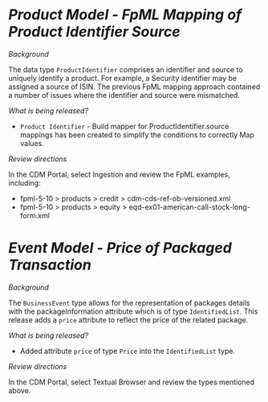 # *Product Model - FpML Mapping of Product Identifier Source*

_Background_

The data type `ProductIdentifier` comprises an identifier and source to uniquely identify a product. For example, a Security identifier may be assigned a source of ISIN.  The previous FpML mapping approach contained a number of issues where the identifier and source were mismatched.

_What is being released?_

- `Product Identifier` - Build mapper for ProductIdentifier.source mappings has been created to simplify the conditions to correctly Map values.

_Review directions_

In the CDM Portal, select Ingestion and review the FpML examples, including:

- fpml-5-10 > products > credit > cdm-cds-ref-ob-versioned.xml
- fpml-5-10 > products > equity > eqd-ex01-american-call-stock-long-form.xml

# *Event Model - Price of Packaged Transaction*

_Background_

The `BusinessEvent` type allows for the representation of packages details with the packageInformation attribute which is of type `IdentifiedList`.  This release adds a `price` attribute to reflect the price of the related package.

_What is being released?_

- Added attribute `price` of type `Price` into the `IdentifiedList` type.

_Review directions_

In the CDM Portal, select Textual Browser and review the types mentioned above.
